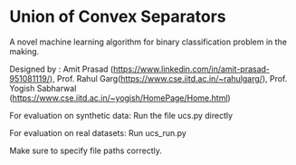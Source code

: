 # Union of Convex Separators
A novel machine learning algorithm for binary classification problem in the making.

Designed by : Amit Prasad (https://www.linkedin.com/in/amit-prasad-951081119/), Prof. Rahul Garg(https://www.cse.iitd.ac.in/~rahulgarg/), Prof. Yogish Sabharwal (https://www.cse.iitd.ac.in/~yogish/HomePage/Home.html)

For evaluation on synthetic data:
Run the file ucs.py directly

For evaluation on real datasets:
Run ucs_run.py

Make sure to specify file paths correctly.
